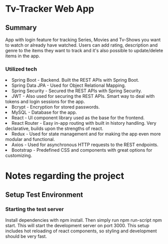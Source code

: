 <h1>Tv-Tracker Web App</h1>
<h2>Summary</h2>
App with login feature for tracking Series, Movies and Tv-Shows you want to watch or already have watched. Users can add rating, description and genre to the items they want to track and it's also possible to update/delete items in the app.
<h3> Utilized tech </h3>
<ui>
<li> Spring Boot - Backend. Built the REST APIs with Spring Boot. </li>
<li> Spring Data JPA - Used for Object Relational Mapping. </li>
<li> Spring Security - Secured the REST APIs with Spring Security. </li>
<li> JWT - Also used for securing the REST APIs. Smart way to deal with tokens and login sessions for the app. </i>
<li> Bcrypt - Encryption for stored passwords. </li>
<li> MySQL - Database for the app. </li>
<li> React - UI component library used as the base for the frontend. </li>
<li> React Router - Easy in-app routing with built in history handling. Very declarative, builds upon the strengths of react. </li>
<li> Redux - Used for state management and for making the app even more modular and functional. </li>
<li> Axios - Used for asynchronous HTTP requests to the REST endpoints. </li>
<li> Bootstrap - Predefined CSS and components with great options for customizing. </li>
</ui>
<h1>Notes regarding the project</h1>
<h2>Setup Test Environment</h2>
<h3> Starting the test server</h3>

Install dependencies with npm install. Then simply run npm run-script npm start. This will start the development server on port 3000. This setup includes hot reloading of react components, so styling and development should be very fast.
